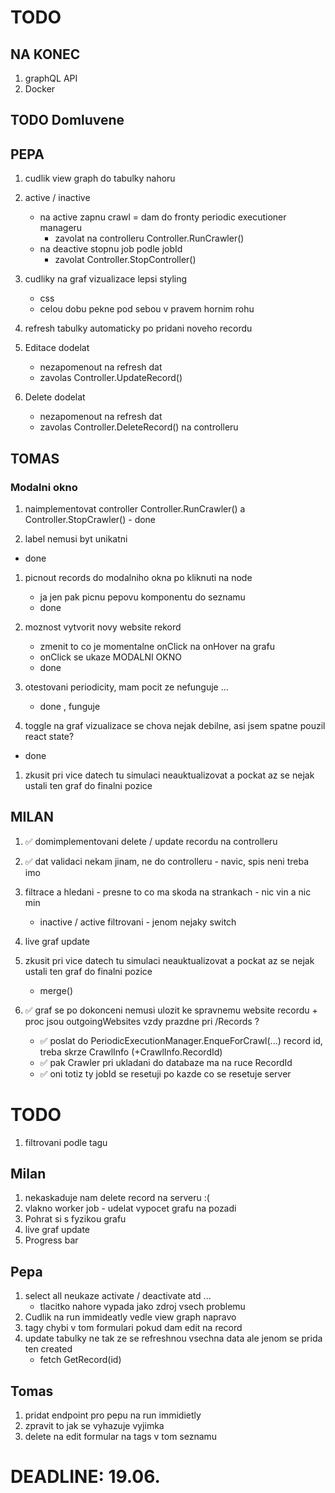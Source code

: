 # TODO
## NA KONEC
1. graphQL API
1. Docker


## TODO Domluvene
## PEPA
1. cudlik view graph do tabulky nahoru

1. active / inactive
	* na active zapnu crawl = dam do fronty periodic executioner manageru
		* zavolat na controlleru Controller.RunCrawler()
	* na deactive stopnu job podle jobId
		* zavolat Controller.StopController()

1. cudliky na graf vizualizace lepsi styling
	* css
	* celou dobu pekne pod sebou v pravem hornim rohu

1. refresh tabulky automaticky po pridani noveho recordu

1. Editace dodelat
	* nezapomenout na refresh dat
	* zavolas Controller.UpdateRecord()

1. Delete dodelat
	* nezapomenout na refresh dat
	* zavolas Controller.DeleteRecord() na controlleru

## TOMAS
### Modalni okno
1. naimplementovat controller Controller.RunCrawler() a Controller.StopCrawler() - done

1. label nemusi byt unikatni
- done

1. picnout records do modalniho okna po kliknuti na node
	* ja jen pak picnu pepovu komponentu do seznamu 
	- done

1. moznost vytvorit novy website rekord
	* zmenit to co je momentalne onClick na onHover na grafu
	* onClick se ukaze MODALNI OKNO
	- done

1. otestovani periodicity, mam pocit ze nefunguje ...
	- done , funguje

1. toggle na graf vizualizace se chova nejak debilne, asi jsem spatne pouzil react state?
- done

1. zkusit pri vice datech tu simulaci neauktualizovat a pockat az se nejak ustali ten graf do finalni pozice

## MILAN
1. ✅ domimplementovani delete / update recordu na controlleru

1. ✅ dat validaci nekam jinam, ne do controlleru - navic, spis neni treba imo

1. filtrace a hledani - presne to co ma skoda na strankach - nic vin a nic min
	* inactive / active filtrovani - jenom nejaky switch

1. live graf update

1. zkusit pri vice datech tu simulaci neauktualizovat a pockat az se nejak ustali ten graf do finalni pozice
	* merge()

1. ✅ graf se po dokonceni nemusi ulozit ke spravnemu website recordu + proc jsou outgoingWebsites vzdy prazdne pri /Records ?
	* ✅ poslat do PeriodicExecutionManager.EnqueForCrawl(...) record id, treba skrze CrawlInfo (+CrawlInfo.RecordId)
	* ✅ pak Crawler pri ukladani do databaze ma na ruce RecordId
	* ✅ oni totiz ty jobId se resetuji po kazde co se resetuje server

# TODO
1. filtrovani podle tagu

## Milan
1. nekaskaduje nam delete record na serveru :(
1. vlakno worker job - udelat vypocet grafu na pozadi
1. Pohrat si s fyzikou grafu
1. live graf update
1. Progress bar

## Pepa
1. select all neukaze activate / deactivate atd ...
	* tlacitko nahore vypada jako zdroj vsech problemu
1. Cudlik na run immideatly vedle view graph napravo
1. tagy chybi v tom formulari pokud dam edit na record
1. update tabulky ne tak ze se refreshnou vsechna data ale jenom se prida ten created
	* fetch GetRecord(id)

## Tomas
1. pridat endpoint pro pepu na run immidietly
1. zpravit to jak se vyhazuje vyjimka
1. delete na edit formular na tags v tom seznamu
	

# DEADLINE: 19.06.
